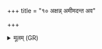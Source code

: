 +++
title = "१० अक्षन्न् अमीमदन्त अव"

+++
<details><summary>मूलम् (GR)</summary>

अक्षन्न् अमीमदन्त-  
-अव प्रिया अधूषत ।  
अस्तोषत स्वभानवः  
परेत पितरो गृहान् ॥
</details>